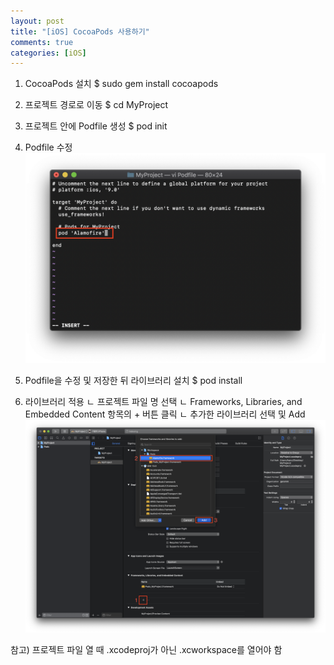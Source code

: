 ```yaml
---
layout: post
title: "[iOS] CocoaPods 사용하기"
comments: true
categories: [iOS]
---
```


1. CocoaPods 설치
$ sudo gem install cocoapods

2. 프로젝트 경로로 이동
$ cd MyProject

3. 프로젝트 안에 Podfile 생성
$ pod init

4. Podfile 수정
![img1](/img/2019-10-14-cocoapods-1.png)

5. Podfile을 수정 및 저장한 뒤 라이브러리 설치
$ pod install

6. 라이브러리 적용
 ㄴ 프로젝트 파일 명 선택
 ㄴ Frameworks, Libraries, and Embedded Content 항목의 + 버튼 클릭
 ㄴ 추가한 라이브러리 선택 및 Add
![img2](/img/2019-10-14-cocoapods-2.png)

참고) 프로젝트 파일 열 때 .xcodeproj가 아닌 .xcworkspace를 열어야 함



